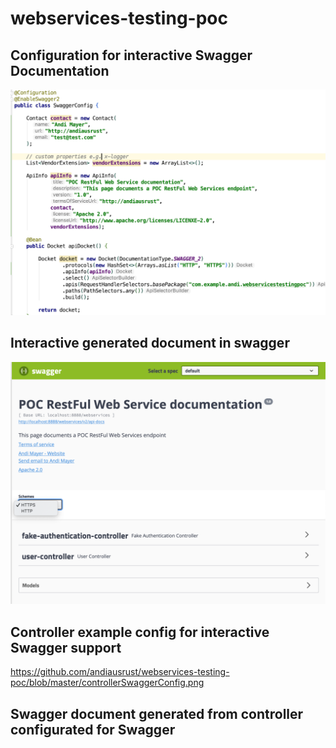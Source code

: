 # webservices-testing-poc

## Configuration for interactive Swagger Documentation

![swagger-config](https://github.com/andiausrust/webservices-testing-poc/blob/master/Screenshot%20SwaggerConfig.png)


## Interactive generated document in swagger
![swagger-generated](https://github.com/andiausrust/webservices-testing-poc/blob/master/swaggerGeneratedDocumentation.png)


## Controller example config for interactive Swagger support

https://github.com/andiausrust/webservices-testing-poc/blob/master/controllerSwaggerConfig.png


## Swagger document generated from controller configurated for Swagger
